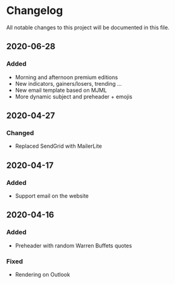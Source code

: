 # Changelog
All notable changes to this project will be documented in this file.

## 2020-06-28
### Added
- Morning and afternoon premium editions
- New indicators, gainers/losers, trending ...
- New email template based on MJML
- More dynamic subject and preheader + emojis

## 2020-04-27
### Changed
- Replaced SendGrid with MailerLite

## 2020-04-17
### Added
- Support email on the website

## 2020-04-16
### Added
- Preheader with random Warren Buffets quotes

### Fixed
- Rendering on Outlook
